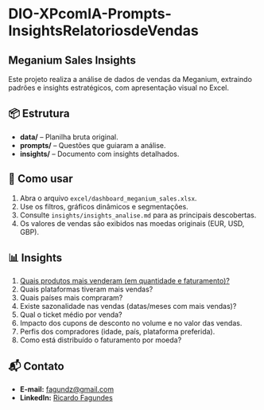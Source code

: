 # DIO-XPcomIA-Prompts-InsightsRelatoriosdeVendas
## Meganium Sales Insights

Este projeto realiza a análise de dados de vendas da Meganium, extraindo padrões e insights estratégicos, com apresentação visual no Excel.

## 📦 Estrutura

- **data/** – Planilha bruta original.
- **prompts/** – Questões que guiaram a análise.
- **insights/** – Documento com insights detalhados.

## 🚀 Como usar

1. Abra o arquivo `excel/dashboard_meganium_sales.xlsx`.
2. Use os filtros, gráficos dinâmicos e segmentações.
3. Consulte `insights/insights_analise.md` para as principais descobertas.
4. Os valores de vendas são exibidos nas moedas originais (EUR, USD, GBP).

## 📊 Insights 

1. [Quais produtos mais venderam (em quantidade e faturamento)?](/insights/insights_produtos_mais_vendidos.md)
2. Quais plataformas tiveram mais vendas?
3. Quais países mais compraram?
4. Existe sazonalidade nas vendas (datas/meses com mais vendas)?
5. Qual o ticket médio por venda?
6. Impacto dos cupons de desconto no volume e no valor das vendas.
7. Perfis dos compradores (idade, país, plataforma preferida).
8. Como está distribuído o faturamento por moeda?

## 📬 Contato

- **E-mail:** [fagundz@gmail.com](mailto:fagundz@gmail.com)
- **LinkedIn:** [Ricardo Fagundes](https://www.linkedin.com/in/ricardofagundes/)
